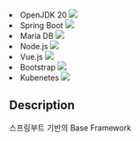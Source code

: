 <li>OpenJDK 20 <img src="https://img.shields.io/badge/java-007396?style=flat-square&amp;logo=java&amp;logoColor=white"></li>
<li>Spring Boot <img src="https://img.shields.io/badge/Spring-6DB33F?style=flat-square&amp;logo=Spring&amp;logoColor=white" /></li>
<li>Maria DB <img src="https://img.shields.io/badge/MariaDB-003545?style=flat-square&amp;logo=mariaDB&amp;logoColor=white"></li>
<li>Node.js <img src="https://img.shields.io/badge/Node.js-339933?style=flat-square&amp;logo=Node.js&amp;logoColor=white"></li>
<li>Vue.js <img src="https://img.shields.io/badge/Vue.js-4FC08D?style=flat-square&amp;logo=Vue.js&amp;logoColor=white"></li>
<li>Bootstrap <img src="https://img.shields.io/badge/Bootstrapap-7952B3?style=flat-square&amp;logo=bootstrap&amp;logoColor=white"></li>
<li>Kubenetes <img src="https://img.shields.io/badge/Docker-2496ED?style=flat-square&amp;logo=Docker&amp;logoColor=white"></li>


## Description
스프링부트 기반의 Base Framework 